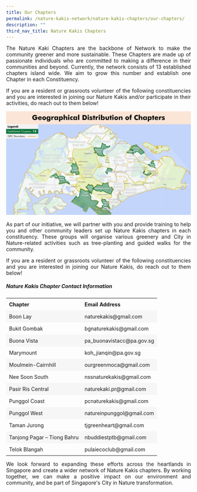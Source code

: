 ```yaml
---
title: Our Chapters
permalink: /nature-kakis-network/nature-kakis-chapters/our-chapters/
description: ""
third_nav_title: Nature Kakis Chapters
---
```

<section>
	<p align="justify">The Nature Kaki Chapters are the backbone of Network to make the community greener and more sustainable. These Chapters are made up of passionate individuals who are committed to making a difference in their communities and beyond. Currently, the network consists of 13 established chapters island wide. We aim to grow this number and establish one Chapter in each Constituency.<br></p>

<p align="justify">If you are a resident or grassroots volunteer of the following constituencies and you are interested in joining our Nature Kakis and/or participate in their activities, do reach out to them below!
<br></p>
	
<img src="/images/Maps/nk%20map%20new.PNG">
<br>
	
<p align="justify">As part of our initiative, we will partner with you and provide training to help you and other community leaders set up Nature Kakis chapters in each constituency. These groups will organise various greenery and City in Nature-related activities such as tree-planting and guided walks for the community.<br></p>
	<p align="justify">If you are a resident or grassroots volunteer of the following constituencies and you are interested in joining our Nature Kakis, do reach out to them below!<br></p>

 <style> table { border-collapse: collapse; width: 100%; } th, td { text-align: left; padding: 8px; } tr:nth-child(even) { background-color: #F6F6F6; } tr:hover {background-color: #FCDA3E;} </style>  

<h5>Nature Kakis Chapter Contact Information</h5>

<table style="width:100%">
  <tbody><tr>
    <td><b>Chapter<b></b></b></td>
    <td><b>Email Address<b></b></b></td>
  </tr>
  <tr>
    <td>Boon Lay</td>
    <td>naturekakis@gmail.com</td>
  </tr>
		  <tr>
    <td>Bukit Gombak</td>
    <td>bgnaturekakis@gmail.com</td>
  </tr>
		<tr>
    <td>Buona Vista</td>
    <td>pa_buonavistacc@pa.gov.sg</td>
  </tr>
		 <tr>
    <td>Marymount</td>
    <td>koh_jianqin@pa.gov.sg</td>
  </tr>
		  <tr>
    <td>Moulmein-Cairnhill</td>
    <td>ourgreenmoca@gmail.com</td>
  </tr>
			 <tr>
    <td>Nee Soon South</td>
    <td>nssnaturekakis@gmail.com</td>
  </tr>
		 <tr>
    <td>Pasir Ris Central</td>
    <td>naturekaki.pr@gmail.com</td>
  </tr>
		<tr>
    <td>Punggol Coast</td>
    <td>pcnaturekakis@gmail.com</td>
  </tr>
		 <tr>
    <td>Punggol West</td>
    <td>natureinpunggol@gmail.com</td>
  </tr>
		 <tr>
    <td>Taman Jurong</td>
    <td>tjgreenheart@gmail.com</td>
  </tr>
		<tr>
    <td>Tanjong Pagar – Tiong Bahru</td>
    <td>nbuddiestptb@gmail.com</td>
  </tr>
		<tr>
    <td>Telok Blangah</td>
    <td>pulaiecoclub@gmail.com</td>
  </tr>
</tbody></table>	

<p align="justify">We look forward to expanding these efforts across the heartlands in Singapore and create a wider network of Nature Kakis chapters. By working together, we can make a positive impact on our environment and community, and be part of Singapore's City in Nature transformation.</p>
</section>